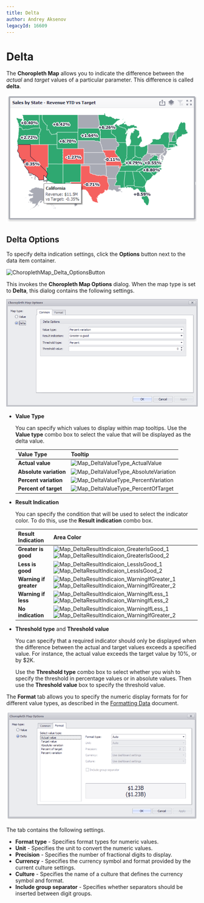```yaml
---
title: Delta
author: Andrey Aksenov
legacyId: 16609
---
```

# Delta
The **Choropleth Map** allows you to indicate the difference between the _actual_ and _target_ values of a particular parameter. This difference is called **delta**.

![ChoroplethMap_DeltaSales](../../../../../images/img22211.png)

## Delta Options
To specify delta indication settings, click the **Options** button next to the data item container.

![ChoroplethMap_Delta_OptionsButton](../../../../../images/img22213.png)

This invokes the **Choropleth Map Options** dialog. When the map type is set to **Delta**, this dialog contains the following settings.

![ChoroplethMap_DeltaOptionsDialog](../../../../../images/img22214.png)
* **Value Type**
	
	You can specify which values to display within map tooltips. Use the **Value type** combo box to select the value that will be displayed as the delta value.
	
	| Value Type | Tooltip |
	|---|---|
	| **Actual value** | ![Map_DeltaValueType_ActualValue](../../../../../images/img22215.png) |
	| **Absolute variation** | ![Map_DeltaValueType_AbsoluteVariation](../../../../../images/img22216.png) |
	| **Percent variation** | ![Map_DeltaValueType_PercentVariation](../../../../../images/img22217.png) |
	| **Percent of target** | ![Map_DeltaValueType_PercentOfTarget](../../../../../images/img22218.png) |
* **Result Indication**
	
	You can specify the condition that will be used to select the indicator color. To do this, use the **Result indication** combo box.
	
	| Result Indication | Area Color |
	|---|---|
	| **Greater is good** | ![Map_DeltaResultIndicaion_GreaterIsGood_1](../../../../../images/img22221.png)![Map_DeltaResultIndicaion_GreaterIsGood_2](../../../../../images/img22222.png) |
	| **Less is good** | ![Map_DeltaResultIndicaion_LessIsGood_1](../../../../../images/img22223.png)![Map_DeltaResultIndicaion_LessIsGood_2](../../../../../images/img22224.png) |
	| **Warning if greater** | ![Map_DeltaResultIndicaion_WarningIfGreater_1](../../../../../images/img22225.png)![Map_DeltaResultIndicaion_WarningIfGreater_2](../../../../../images/img22226.png) |
	| **Warning if less** | ![Map_DeltaResultIndicaion_WarningIfLess_1](../../../../../images/img22227.png)![Map_DeltaResultIndicaion_WarningIfLess_2](../../../../../images/img22228.png) |
	| **No indication** | ![Map_DeltaResultIndicaion_WarningIfLess_1](../../../../../images/img22227.png)![Map_DeltaResultIndicaion_WarningIfGreater_2](../../../../../images/img22226.png) |
* **Threshold type** and **Threshold value**
	
	You can specify that a required indicator should only be displayed when the difference between the actual and target values exceeds a specified value. For instance, the actual value exceeds the target value by 10%, or by $2K.
	
	Use the **Threshold type** combo box to select whether you wish to specify the threshold in percentage values or in absolute values. Then use the **Threshold value** box to specify the threshold value.

The **Format** tab allows you to specify the numeric display formats for for different value types, as described in the [Formatting Data](../../../data-shaping/formatting-data.md) document.

![](../../../../../images/choroplethmap_deltaoptionsdialog_format.png)

The tab contains the following settings.

* **Format type** - Specifies format types for numeric values. 
* **Unit** - Specifies the unit to convert the numeric values.
* **Precision** - Specifies the number of fractional digits to display.
* **Currency** - Specifies the currency symbol and format provided by the current culture settings.
* **Culture** - Specifies the name of a culture that defines the currency symbol and format.
* **Include group separator** - Specifies whether separators should be inserted between digit groups.